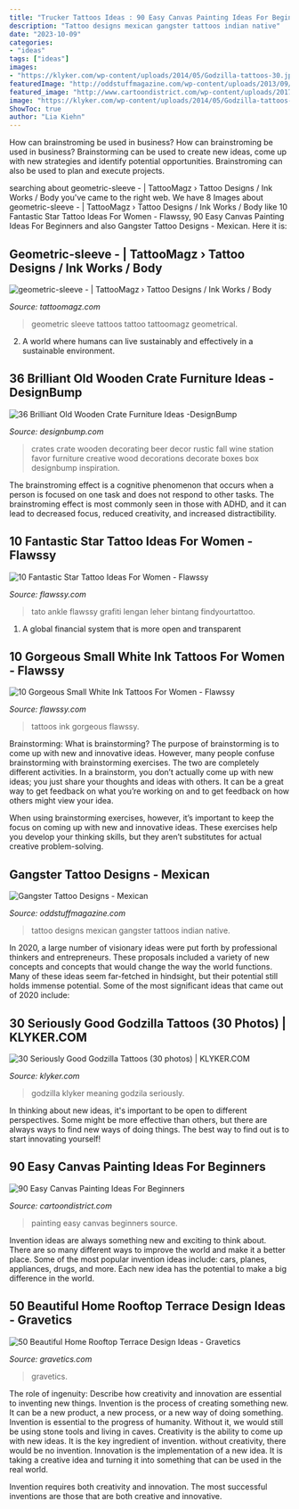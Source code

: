 ```yaml
---
title: "Trucker Tattoos Ideas : 90 Easy Canvas Painting Ideas For Beginners"
description: "Tattoo designs mexican gangster tattoos indian native"
date: "2023-10-09"
categories:
- "ideas"
tags: ["ideas"]
images:
- "https://klyker.com/wp-content/uploads/2014/05/Godzilla-tattoos-30.jpg"
featuredImage: "http://oddstuffmagazine.com/wp-content/uploads/2013/09/Mexican-tattoo-designs-7-531x800.jpg"
featured_image: "http://www.cartoondistrict.com/wp-content/uploads/2017/06/Easy-Canvas-Painting-Ideas-For-Beginners0201.jpg"
image: "https://klyker.com/wp-content/uploads/2014/05/Godzilla-tattoos-30.jpg"
ShowToc: true
author: "Lia Kiehn"
---
```



How can brainstroming be used in business?
How can brainstroming be used in business? Brainstorming can be used to create new ideas, come up with new strategies and identify potential opportunities. Brainstroming can also be used to plan and execute projects.

	

		
searching about geometric-sleeve - | TattooMagz › Tattoo Designs / Ink Works / Body you've came to the right web. We have 8 Images about geometric-sleeve - | TattooMagz › Tattoo Designs / Ink Works / Body like 10 Fantastic Star Tattoo Ideas For Women - Flawssy, 90 Easy Canvas Painting Ideas For Beginners and also Gangster Tattoo Designs - Mexican. Here it is:
		
    
## Geometric-sleeve - | TattooMagz › Tattoo Designs / Ink Works / Body

<img loading=lazy src="https://tattoomagz.com/wp-content/uploads/2014/05/geometric-sleeve.jpg" onerror="this.onerror=null;this.src='https://tse3.mm.bing.net/th?id=OIP.7is0Vm4wcmBCnfVxZLsLyQHaJ4&amp;pid=15.1';" alt="geometric-sleeve - | TattooMagz › Tattoo Designs / Ink Works / Body">

_Source: tattoomagz.com_

>geometric sleeve tattoos tattoo tattoomagz geometrical. 

	

2. A world where humans can live sustainably and effectively in a sustainable environment. 

    
## 36 Brilliant Old Wooden Crate Furniture Ideas -DesignBump

<img loading=lazy src="https://designbump.com/wp-content/uploads/2015/10/crate09.jpg" onerror="this.onerror=null;this.src='https://tse3.mm.bing.net/th?id=OIP.ywL7SreYT2_Rk7nFWorIXAHaLH&amp;pid=15.1';" alt="36 Brilliant Old Wooden Crate Furniture Ideas -DesignBump">

_Source: designbump.com_

>crates crate wooden decorating beer decor rustic fall wine station favor furniture creative wood decorations decorate boxes box designbump inspiration. 

	

The brainstroming effect is a cognitive phenomenon that occurs when a person is focused on one task and does not respond to other tasks. The brainstroming effect is most commonly seen in those with ADHD, and it can lead to decreased focus, reduced creativity, and increased distractibility.

    
## 10 Fantastic Star Tattoo Ideas For Women - Flawssy

<img loading=lazy src="https://www.flawssy.com/wp-content/uploads/2016/06/Star-Leg-Tattoo-Men.jpg" onerror="this.onerror=null;this.src='https://tse3.mm.bing.net/th?id=OIP.G-z4ylccq4-bipQKhFpAZAHaJ6&amp;pid=15.1';" alt="10 Fantastic Star Tattoo Ideas For Women - Flawssy">

_Source: flawssy.com_

>tato ankle flawssy grafiti lengan leher bintang findyourtattoo. 

	

1. A global financial system that is more open and transparent 

    
## 10 Gorgeous Small White Ink Tattoos For Women - Flawssy

<img loading=lazy src="http://flawssy.com/wp-content/uploads/2016/06/white-womens-tattoos.jpg" onerror="this.onerror=null;this.src='https://tse1.mm.bing.net/th?id=OIP.Q0fEKWoCokwDrJO_-I-nhQHaJ6&amp;pid=15.1';" alt="10 Gorgeous Small White Ink Tattoos For Women - Flawssy">

_Source: flawssy.com_

>tattoos ink gorgeous flawssy. 

	

Brainstorming: What is brainstorming?
The purpose of brainstorming is to come up with new and innovative ideas. However, many people confuse brainstorming with brainstorming exercises. The two are completely different activities.
In a brainstorm, you don’t actually come up with new ideas; you just share your thoughts and ideas with others. It can be a great way to get feedback on what you’re working on and to get feedback on how others might view your idea.

When using brainstorming exercises, however, it’s important to keep the focus on coming up with new and innovative ideas. These exercises help you develop your thinking skills, but they aren’t substitutes for actual creative problem-solving.

    
## Gangster Tattoo Designs - Mexican

<img loading=lazy src="http://oddstuffmagazine.com/wp-content/uploads/2013/09/Mexican-tattoo-designs-7-531x800.jpg" onerror="this.onerror=null;this.src='https://tse3.mm.bing.net/th?id=OIP.AeofST1O_Qt9iX7l5UfeMwHaLK&amp;pid=15.1';" alt="Gangster Tattoo Designs - Mexican">

_Source: oddstuffmagazine.com_

>tattoo designs mexican gangster tattoos indian native. 

	

In 2020, a large number of visionary ideas were put forth by professional thinkers and entrepreneurs. These proposals included a variety of new concepts and concepts that would change the way the world functions. Many of these ideas seem far-fetched in hindsight, but their potential still holds immense potential. Some of the most significant ideas that came out of 2020 include: 

    
## 30 Seriously Good Godzilla Tattoos (30 Photos) | KLYKER.COM

<img loading=lazy src="https://klyker.com/wp-content/uploads/2014/05/Godzilla-tattoos-30.jpg" onerror="this.onerror=null;this.src='https://tse2.mm.bing.net/th?id=OIP.aIKgqK60ajjW-bx6PGeMygHaJ4&amp;pid=15.1';" alt="30 Seriously Good Godzilla Tattoos (30 photos) | KLYKER.COM">

_Source: klyker.com_

>godzilla klyker meaning godzila seriously. 

	

In thinking about new ideas, it's important to be open to different perspectives. Some might be more effective than others, but there are always ways to find new ways of doing things. The best way to find out is to start innovating yourself!

    
## 90 Easy Canvas Painting Ideas For Beginners

<img loading=lazy src="http://www.cartoondistrict.com/wp-content/uploads/2017/06/Easy-Canvas-Painting-Ideas-For-Beginners0201.jpg" onerror="this.onerror=null;this.src='https://tse2.mm.bing.net/th?id=OIP.hI1Tv4Y6Y5t2unCN60fbQgHaLc&amp;pid=15.1';" alt="90 Easy Canvas Painting Ideas For Beginners">

_Source: cartoondistrict.com_

>painting easy canvas beginners source. 

	

Invention ideas are always something new and exciting to think about. There are so many different ways to improve the world and make it a better place. Some of the most popular invention ideas include: cars, planes, appliances, drugs, and more. Each new idea has the potential to make a big difference in the world.

    
## 50 Beautiful Home Rooftop Terrace Design Ideas - Gravetics

<img loading=lazy src="https://www.gravetics.com/wp-content/uploads/2016/12/Decorating-ideas-for-innovative-design-modern-terrace.jpg" onerror="this.onerror=null;this.src='https://tse4.mm.bing.net/th?id=OIP.RnuK7uVdNfwSiwTP6L0oOgHaLJ&amp;pid=15.1';" alt="50 Beautiful Home Rooftop Terrace Design Ideas - Gravetics">

_Source: gravetics.com_

>gravetics. 

	

The role of ingenuity: Describe how creativity and innovation are essential to inventing new things.
Invention is the process of creating something new. It can be a new product, a new process, or a new way of doing something. Invention is essential to the progress of humanity. Without it, we would still be using stone tools and living in caves.
Creativity is the ability to come up with new ideas. It is the key ingredient of invention. without creativity, there would be no invention. Innovation is the implementation of a new idea. It is taking a creative idea and turning it into something that can be used in the real world.

Invention requires both creativity and innovation. The most successful inventions are those that are both creative and innovative.

